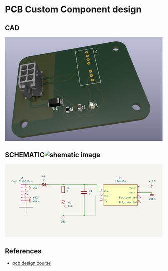 # PCB Custom Component design
## CAD
![CAD image](docs/poster_image.png)

## SCHEMATIC![shematic image](docs/schematic_image.png)
![shematic image](docs/schematic_poster.png)

## References
- [pcb design course](https://michaleruppe.com/learning/pcb-design-in-kicad-beginner-course/)

